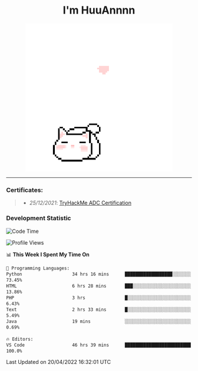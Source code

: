 <h1 align='center'>I'm HuuAnnnn</h1>
<p align="center">
 <img src="cat_intro.gif" />
</p>

___

### Certificates:
>- *25/12/2021*: [TryHackMe ADC Certification](https://tryhackme-certificates.s3-eu-west-1.amazonaws.com/THM-HKVVJOIWJA.png)


### Development Statistic

<!--START_SECTION:waka-->
![Code Time](http://img.shields.io/badge/Code%20Time-96%20hrs%2028%20mins-blue)

![Profile Views](http://img.shields.io/badge/Profile%20Views-17-blue)

📊 **This Week I Spent My Time On** 

```text
💬 Programming Languages: 
Python                   34 hrs 16 mins      ██████████████████░░░░░░░   73.45% 
HTML                     6 hrs 28 mins       ███░░░░░░░░░░░░░░░░░░░░░░   13.86% 
PHP                      3 hrs               █░░░░░░░░░░░░░░░░░░░░░░░░   6.43% 
Text                     2 hrs 33 mins       █░░░░░░░░░░░░░░░░░░░░░░░░   5.49% 
Java                     19 mins             ░░░░░░░░░░░░░░░░░░░░░░░░░   0.69%

🔥 Editors: 
VS Code                  46 hrs 39 mins      █████████████████████████   100.0%

```


 Last Updated on 20/04/2022 16:32:01 UTC
<!--END_SECTION:waka-->
